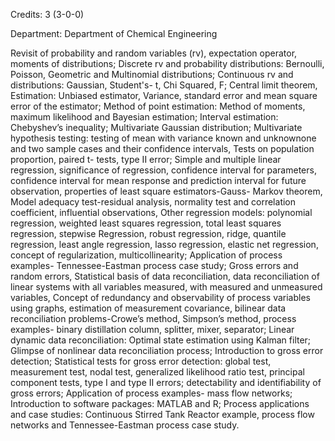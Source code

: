 Credits: 3 (3-0-0)

Department: Department of Chemical Engineering

Revisit of probability and random variables (rv), expectation operator, moments of distributions; Discrete rv and probability distributions: Bernoulli, Poisson, Geometric and Multinomial distributions; Continuous rv and distributions: Gaussian, Student's- t, Chi Squared, F; Central limit theorem, Estimation: Unbiased estimator, Variance, standard error and mean square error of the estimator; Method of point estimation: Method of moments, maximum likelihood and Bayesian estimation; Interval estimation: Chebyshev’s inequality; Multivariate Gaussian distribution; Multivariate hypothesis testing: testing of mean with variance known and unknownone and two sample cases and their confidence intervals, Tests on population proportion, paired t- tests, type II error; Simple and multiple linear regression, significance of regression, confidence interval for parameters, confidence interval for mean response and prediction interval for future observation, properties of least square estimators-Gauss- Markov theorem, Model adequacy test-residual analysis, normality test and correlation coefficient, influential observations, Other regression models: polynomial regression, weighted least squares regression, total least squares regression, stepwise Regression, robust regression, ridge, quantile regression, least angle regression, lasso regression, elastic net regression, concept of regularization, multicollinearity; Application of process examples- Tennessee-Eastman process case study; Gross errors and random errors, Statistical basis of data reconciliation, data reconciliation of linear systems with all variables measured, with measured and unmeasured variables, Concept of redundancy and observability of process variables using graphs, estimation of measurement covariance, bilinear data reconciliation problems-Crowe’s method, Simpson’s method, process examples- binary distillation column, splitter, mixer, separator; Linear dynamic data reconciliation: Optimal state estimation using Kalman filter; Glimpse of nonlinear data reconciliation process; Introduction to gross error detection; Statistical tests for gross error detection: global test, measurement test, nodal test, generalized likelihood ratio test, principal component tests, type I and type II errors; detectability and identifiability of gross errors; Application of process examples- mass flow networks; Introduction to software packages: MATLAB and R; Process applications and case studies: Continuous Stirred Tank Reactor example, process flow networks and Tennessee-Eastman process case study.